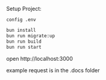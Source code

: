 Setup Project:
```text
config .env
```
```sh
bun install
bun run migrate:up
bun run build
bun run start
```

open http://localhost:3000

example request is in the .docs folder
